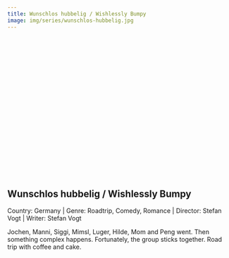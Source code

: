 ```yaml
---
title: Wunschlos hubbelig / Wishlessly Bumpy
image: img/series/wunschlos-hubbelig.jpg
---
```

<iframe width="560" height="315" src="" frameborder="0" allow="accelerometer; autoplay; encrypted-media; gyroscope; picture-in-picture" allowfullscreen></iframe>

## Wunschlos hubbelig / Wishlessly Bumpy
Country: Germany | Genre: Roadtrip, Comedy, Romance | Director: Stefan Vogt | Writer: Stefan Vogt 

Jochen, Manni, Siggi, Mimsl, Luger, Hilde, Mom and Peng went. Then something complex happens. Fortunately, the group sticks together. Road trip with coffee and cake.
